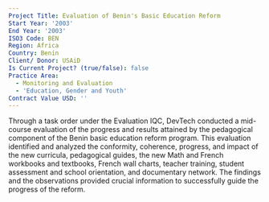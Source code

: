 ```yaml
---
Project Title: Evaluation of Benin's Basic Education Reform
Start Year: '2003'
End Year: '2003'
ISO3 Code: BEN
Region: Africa
Country: Benin
Client/ Donor: USAiD
Is Current Project? (true/false): false
Practice Area:
  - Monitoring and Evaluation
  - 'Education, Gender and Youth'
Contract Value USD: ''
---
```

Through a task order under the Evaluation IQC, DevTech conducted a mid-course evaluation of the progress and results attained by the pedagogical component of the Benin basic education reform program. This evaluation identified and analyzed the conformity, coherence, progress, and impact of the new curricula, pedagogical guides, the new Math and French workbooks and textbooks, French wall charts, teacher training, student assessment and school orientation, and documentary network. The findings and the observations provided crucial information to successfully guide the progress of the reform.
